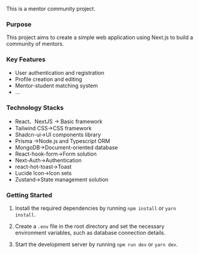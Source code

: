 This is a mentor community project.

### Purpose

This project aims to create a simple web application using Next.js to build a community of mentors.

### Key Features

- User authentication and registration
- Profile creation and editing
- Mentor-student matching system
- ...

### Technology Stacks

- React、NextJS -> Basic framework
- Tailwind CSS->CSS framework
- Shadcn-ui->UI components library
- Prisma ->Node.js and Typescript ORM
- MongoDB->Document-oriented database
- React-hook-form->Form solution
- Next-Auth->Authentication
- react-hot-toast->Toast
- Lucide Icon->Icon sets
- Zustand->State management solution

### Getting Started

1. Install the required dependencies by running `npm install` or `yarn install`.

2. Create a `.env` file in the root directory and set the necessary environment variables, such as database connection details.

3. Start the development server by running `npm run dev` or `yarn dev`.
